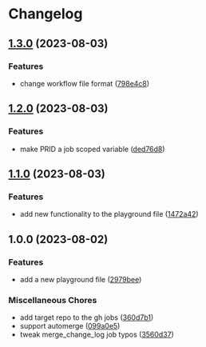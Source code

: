 # Changelog

## [1.3.0](https://github.com/WinnersProx/github-cli-demo/compare/v1.2.0...v1.3.0) (2023-08-03)


### Features

* change workflow file format ([798e4c8](https://github.com/WinnersProx/github-cli-demo/commit/798e4c890f5b914d9e29b07b53ac3c43b81f9012))

## [1.2.0](https://github.com/WinnersProx/github-cli-demo/compare/v1.1.0...v1.2.0) (2023-08-03)


### Features

* make PRID a job scoped variable ([ded76d8](https://github.com/WinnersProx/github-cli-demo/commit/ded76d8a0ed1765fc1dba68d86e603dfd011fda1))

## [1.1.0](https://github.com/WinnersProx/github-cli-demo/compare/v1.0.0...v1.1.0) (2023-08-03)


### Features

* add new functionality to the playground file ([1472a42](https://github.com/WinnersProx/github-cli-demo/commit/1472a423111c3b02b9bee47d5d8d9067f4e7874b))

## 1.0.0 (2023-08-02)


### Features

* add a new playground file ([2979bee](https://github.com/WinnersProx/github-cli-demo/commit/2979beef65ed349722cef3a4b5ae57cb7be154d5))


### Miscellaneous Chores

* add target repo to the gh jobs ([360d7b1](https://github.com/WinnersProx/github-cli-demo/commit/360d7b1302b2948448caab3e360022871ef42383))
* support automerge ([099a0e5](https://github.com/WinnersProx/github-cli-demo/commit/099a0e54691b3ec5dc79af29eee298593e730a97))
* tweak merge_change_log job typos ([3560d37](https://github.com/WinnersProx/github-cli-demo/commit/3560d37b9dbd7d1fa29a1fa3ca6b9aa37f7a778d))
